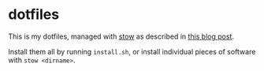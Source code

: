 # dotfiles

This is my dotfiles, managed with [stow](https://www.gnu.org/software/stow/) as described in [this blog post](http://brandon.invergo.net/news/2012-05-26-using-gnu-stow-to-manage-your-dotfiles.html).

Install them all by running `install.sh`, or install individual pieces of software with `stow <dirname>`.
